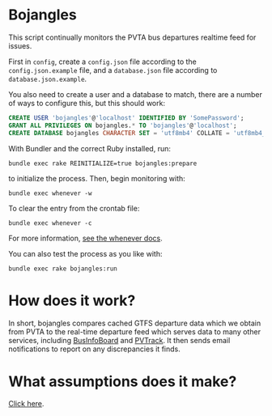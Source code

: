 # Bojangles

This script continually monitors the PVTA bus departures realtime feed for
issues.

First in `config`, create a `config.json` file according to the
`config.json.example` file, and a `database.json` file according to
`database.json.example`.

You also need to create a user and a database to match, there are a number of
ways to configure this, but this should work:

```sql
CREATE USER 'bojangles'@'localhost' IDENTIFIED BY 'SomePassword';
GRANT ALL PRIVILEGES ON bojangles.* TO 'bojangles'@'localhost';
CREATE DATABASE bojangles CHARACTER SET = 'utf8mb4' COLLATE = 'utf8mb4_general_ci';
```

With Bundler and the correct Ruby installed, run:

```
bundle exec rake REINITIALIZE=true bojangles:prepare
```

to initialize the process. Then, begin monitoring with:

```
bundle exec whenever -w
```

To clear the entry from the crontab file:

```
bundle exec whenever -c
```

For more information, [see the whenever docs](https://github.com/javan/whenever).

You can also test the process as you like with:

```
bundle exec rake bojangles:run
```

# How does it work?

In short, bojangles compares cached GTFS departure data which we obtain from
PVTA to the real-time departure feed which serves data to many other services,
including [BusInfoBoard](https://github.com/umts/BusInfoBoard) and
[PVTrack](https://github.com/umts/pvta-multiplatform). It then sends email
notifications to report on any discrepancies it finds.

# What assumptions does it make?

[Click here](https://github.com/umts/bojangles/tree/master/DETAILS.md).
